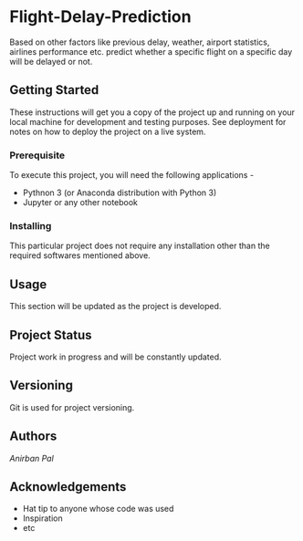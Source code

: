 # Flight-Delay-Prediction
Based on other factors like previous delay, weather, airport statistics, airlines performance etc. predict whether a specific flight on a specific day will be delayed or not.

## Getting Started
These instructions will get you a copy of the project up and running on your local machine for development and testing purposes. See deployment for notes on how to deploy the project on a live system.

### Prerequisite
To execute this project, you will need the following applications - 
* Pythnon 3 (or Anaconda distribution with Python 3)
* Jupyter or any other notebook

### Installing
This particular project does not require any installation other than the required softwares mentioned above.

## Usage
This section will be updated as the project is developed.

## Project Status
Project work in progress and will be constantly updated.

## Versioning
Git is used for project versioning.

## Authors
_Anirban Pal_

## Acknowledgements
* Hat tip to anyone whose code was used
* Inspiration
* etc
